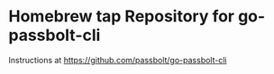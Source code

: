 # Homebrew tap Repository for go-passbolt-cli
Instructions at https://github.com/passbolt/go-passbolt-cli
